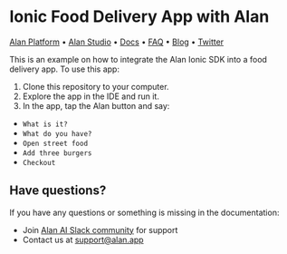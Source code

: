 # Ionic Food Delivery App with Alan

[Alan Platform](https://alan.app/) • [Alan Studio](https://studio.alan.app/register) • [Docs](https://alan.app/docs) • [FAQ](https://alan.app/docs/usage/additional/faq) •
[Blog](https://alan.app/blog/) • [Twitter](https://twitter.com/alanvoiceai)

This is an example on how to integrate the Alan Ionic SDK into a food delivery app. To use this app:

1. Clone this repository to your computer.
2. Explore the app in the IDE and run it.
3. In the app, tap the Alan button and say:
  * `What is it?`
  * `What do you have?`
  * `Open street food`
  * `Add three burgers`
  * `Checkout`
 
## Have questions?

If you have any questions or something is missing in the documentation:
- Join [Alan AI Slack community](https://app.slack.com/client/TL55N530A) for support
- Contact us at [support@alan.app](mailto:support@alan.app)